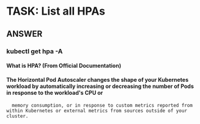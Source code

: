 
# TASK: List all HPAs


## ANSWER

### kubectl get hpa -A



#### What is HPA? (From Official Documentation)

####  The Horizontal Pod Autoscaler changes the shape of your Kubernetes workload by automatically increasing or decreasing the number of Pods in response to the workload's CPU or 
      memory consumption, or in response to custom metrics reported from within Kubernetes or external metrics from sources outside of your cluster.


